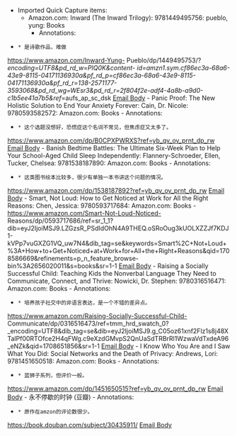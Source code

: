 - Imported Quick Capture items:
    - Amazon.com: Inward (The Inward Trilogy): 9781449495756: pueblo, yung: Books
        - Annotations:

*     * 是诗歌作品，难做



https://www.amazon.com/Inward-Yung-
Pueblo/dp/1449495753/?_encoding=UTF8&pd_rd_w=PlQ0K&content-
id=amzn1.sym.cf86ec3a-68a6-43e9-8115-04171136930a&pf_rd_p=cf86ec3a-68a6-43e9-8115-04171136930a&pf_rd_r=138-2571177-3593068&pd_rd_wg=WEsr3&pd_rd_r=2f804f2e-adf4-4a8b-a9d0-c1b5ee41a7b5&ref_=aufs_ap_sc_dsk [Email Body](https://files.todoist.com/KFFX8DJhKT2qB4lm0lElaJXEi2d__b9YCdSm4bAU3pvAtr8k0A7_54ymXn-VOrCM/by/21878347/as/file.html)
    - Panic Proof: The New Holistic Solution to End Your Anxiety Forever: Cain, Dr. Nicole: 9780593582572: Amazon.com: Books
        - Annotations:

*     * 这个选题没想好，恐慌症这个名词不常见，但焦虑症又太多了。



https://www.amazon.com/dp/B0CPXPWRXS?ref=yb_qv_ov_prnt_dp_rw [Email Body](https://files.todoist.com/og1r0znZfP0t5Yd4tq32gXHlar6zRQ2jSaLjL7s4Kt4OmL1xqR45kf5rNe8yeNnP/by/21878347/as/file.html)
    - Banish Bedtime Battles: The Ultimate Six-Week Plan to Help Your School-Aged Child Sleep Independently: Flannery-Schroeder, Ellen, Tucker, Chelsea: 9781538187890: Amazon.com: Books
        - Annotations:

*     * 这类图书绘本比较多，很少有单独一本书讲这个问题的情况。



https://www.amazon.com/dp/1538187892?ref=yb_qv_ov_prnt_dp_rw [Email Body](https://files.todoist.com/BxWobiLx__RIqqbYdfs7cPAGmtj6Em8JT_FyKRVnTifxD1p9XLaFvuwV2I0TkPU4/by/21878347/as/file.html)
    - Smart, Not Loud: How to Get Noticed at Work for All the Right Reasons: Chen, Jessica: 9780593717684: Amazon.com: Books
        - https://www.amazon.com/Smart-Not-Loud-Noticed-
Reasons/dp/0593717686/ref=sr_1_1?dib=eyJ2IjoiMSJ9.LZGzsR_PSdIdOhN4A9THEQ.oSRoOug3kUOLXZZJf7KDJ1-kVPp7vuGXZG1VQ_uw7N4&dib_tag=se&keywords=Smart%2C+Not+Loud+%3A+How+to+Get+Noticed+at+Work+for+All+the+Right+Reasons&qid=1708586669&refinements=p_n_feature_browse-
bin%3A2656020011&s=books&sr=1-1 [Email Body](https://files.todoist.com/mB05aOk5V4tPb9XBJToTNgsEwp2MlS12TfUxHsKHmAMGzSU-5duE_jm_3lmRaWPB/by/21878347/as/file.html)
    - Raising a Socially Successful Child: Teaching Kids the Nonverbal Language They Need to Communicate, Connect, and Thrive: Nowicki, Dr. Stephen: 9780316516471: Amazon.com: Books
        - Annotations:

*     * 培养孩子社交中的非语言表达，是一个不错的差异点。



https://www.amazon.com/Raising-Socially-Successful-Child-
Communicate/dp/0316516473/ref=tmm_hrd_swatch_0?_encoding=UTF8&dib_tag=se&dib=eyJ2IjoiMSJ9.g_C05oz61xnf2Flz1s8j48XTalPf00RTOfce2H4qFWg.c9eXzdGMvpS2QnUaSdTRBrRl1WzwaVdTxdeA96_eNZk&qid=1708651856&sr=1-1 [Email Body](https://files.todoist.com/JDx-Hoz-k0PExaI3nmuPhCl4zGGJRrZoCYQbruz0Ha5TV7FyPgWupfkvwDMZYOTb/by/21878347/as/file.html)
    - I Know Who You Are and I Saw What You Did: Social Networks and the Death of Privacy: Andrews, Lori: 9781451650518: Amazon.com: Books
        - Annotations:

*     * 蓝狮子系列，但评价一般。



https://www.amazon.com/dp/1451650515?ref=yb_qv_ov_prnt_dp_rw [Email Body](https://files.todoist.com/Lou52DPWNjYmWdO7SBbNCQsU-AIwbCnpGHzLTdLtHQVBu8qYPm5C8CRa6MBehoAC/by/21878347/as/file.html)
    - 永不停歇的时钟 (豆瓣)
        - Annotations:

*     * 原作在amzon的评论数很少。



https://book.douban.com/subject/30435911/ [Email Body](https://files.todoist.com/D83SvAHmzfEw1q6PSlJFA2Gu-uumMaNmOH7elnhfmH92hDkP-B8uAWAtE-zxEWKc/by/21878347/as/file.html)
